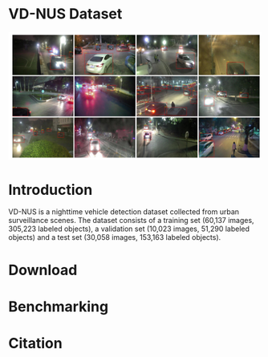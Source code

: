 # VD-NUS Dataset
![preview](images_display.jpg)
# Introduction
VD-NUS is a nighttime vehicle detection dataset collected from urban surveillance scenes. The dataset consists of a training set (60,137 images, 305,223 labeled objects), a validation set (10,023 images, 51,290 labeled objects) and a test set (30,058 images, 153,163 labeled objects).
# Download
# Benchmarking
# Citation
